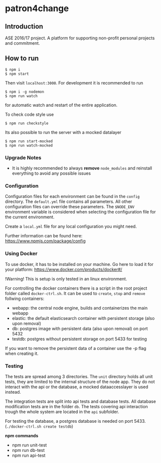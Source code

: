 patron4change
======================================

## Introduction

ASE 2016/17 project. A platform for supporting non-profit personal projects and commitment.

## How to run

```
$ npm i
$ npm start
```

Then visit `localhost:3000`. For development it is recommended to run

```
$ npm i -g nodemon
$ npm run watch
```

for automatic watch and restart of the entire application.

To check code style use

```
$ npm run checkstyle
```


Its also possible to run the server with a mocked datalayer

```
$ npm run start-mocked
$ npm run watch-mocked
```

### Upgrade Notes

- It is highly recommended to always __remove__ `node_modules` and reinstall everything to avoid any possible issues

### Configuration

Configuration files for each environment can be found in the `config` directory.
The `default.yml` file contains all parameters. All other configuration files can override these parameters.
The `$NODE_ENV` environment variable is considered when selecting the configuration file for the current environment.

Create a `local.yml` file for any local configuration you might need.

Further information can be found here: https://www.npmjs.com/package/config

### Using Docker
To use docker, it has to be installed on your machine. Go here to load it for your platform:
https://www.docker.com/products/docker#/

!Warning! This is setup is only tested in an linux environment.

For controlling the docker containers there is a script in the root project folder called `docker-ctrl.sh`.
It can be used to `create`, `stop` and `remove` follwing containers:
* webapp: the central node engine, builds and containerizes the main webapp
* elastic: the default elasticsearch container with persistent storage (also upon removal)
* db: postgres image with persistent data (also upon removal) on port 5432
* testdb: postgres without persistent storage on port 5433 for testing

If you want to remove the persistent data of a container use the -p flag when creating it.


### Testing
The tests are spread among 3 directories.
The `unit` directory holds all unit tests, they are limited to the internal structure of the node app.
They do not interact with the api or the database, a mocked dataaccesslayer is used instead.

The integration tests are split into api tests and database tests. All database modification tests are in the folder `db`.
The tests covering api interaction trough the whole system are located in the `api` subfolder.

For testing the database, a postgres database is needed on port 5433. (`./docker-ctrl.sh create testdb`)

**npm commands**
* npm run unit-test
* npm run db-test
* npm run api-test
